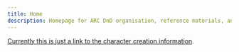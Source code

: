 ```yaml
---
title: Home
description: Homepage for ARC DnD organisation, reference materials, and information.
---
```


[Currently this is just a link to the character creation information](./character_creation/index.md).